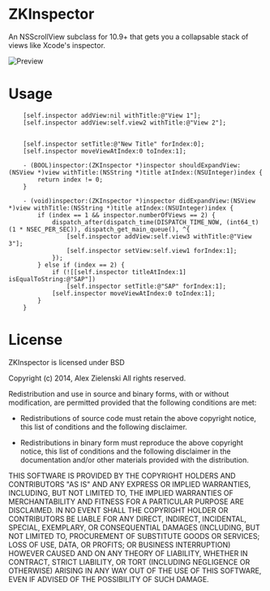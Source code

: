 ZKInspector
===========

An NSScrollView subclass for 10.9+ that gets you a collapsable stack of views like Xcode's inspector.

![Preview](https://github.com/alexzielenski/ZKInspector/raw/master/preview.png "Preview")

Usage
=====

```objc
    [self.inspector addView:nil withTitle:@"View 1"];
    [self.inspector addView:self.view2 withTitle:@"View 2"];

    
    [self.inspector setTitle:@"New Title" forIndex:0];
    [self.inspector moveViewAtIndex:0 toIndex:1];
    
    - (BOOL)inspector:(ZKInspector *)inspector shouldExpandView:(NSView *)view withTitle:(NSString *)title atIndex:(NSUInteger)index {
        return index != 0;
    }

    - (void)inspector:(ZKInspector *)inspector didExpandView:(NSView *)view withTitle:(NSString *)title atIndex:(NSUInteger)index {
        if (index == 1 && inspector.numberOfViews == 2) {
            dispatch_after(dispatch_time(DISPATCH_TIME_NOW, (int64_t)(1 * NSEC_PER_SEC)), dispatch_get_main_queue(), ^{
                [self.inspector addView:self.view3 withTitle:@"View 3"];
                [self.inspector setView:self.view1 forIndex:1];
            }); 
        } else if (index == 2) {
            if (![[self.inspector titleAtIndex:1] isEqualToString:@"SAP"])
                [self.inspector setTitle:@"SAP" forIndex:1];
            [self.inspector moveViewAtIndex:0 toIndex:1];
        }
    }
```

License
=======

ZKInspector is licensed under BSD

Copyright (c) 2014, Alex Zielenski
All rights reserved.

Redistribution and use in source and binary forms, with or without
modification, are permitted provided that the following conditions are met:

* Redistributions of source code must retain the above copyright notice, this
  list of conditions and the following disclaimer.

* Redistributions in binary form must reproduce the above copyright notice,
  this list of conditions and the following disclaimer in the documentation
  and/or other materials provided with the distribution.

THIS SOFTWARE IS PROVIDED BY THE COPYRIGHT HOLDERS AND CONTRIBUTORS "AS IS"
AND ANY EXPRESS OR IMPLIED WARRANTIES, INCLUDING, BUT NOT LIMITED TO, THE
IMPLIED WARRANTIES OF MERCHANTABILITY AND FITNESS FOR A PARTICULAR PURPOSE ARE
DISCLAIMED. IN NO EVENT SHALL THE COPYRIGHT HOLDER OR CONTRIBUTORS BE LIABLE
FOR ANY DIRECT, INDIRECT, INCIDENTAL, SPECIAL, EXEMPLARY, OR CONSEQUENTIAL
DAMAGES (INCLUDING, BUT NOT LIMITED TO, PROCUREMENT OF SUBSTITUTE GOODS OR
SERVICES; LOSS OF USE, DATA, OR PROFITS; OR BUSINESS INTERRUPTION) HOWEVER
CAUSED AND ON ANY THEORY OF LIABILITY, WHETHER IN CONTRACT, STRICT LIABILITY,
OR TORT (INCLUDING NEGLIGENCE OR OTHERWISE) ARISING IN ANY WAY OUT OF THE USE
OF THIS SOFTWARE, EVEN IF ADVISED OF THE POSSIBILITY OF SUCH DAMAGE.
